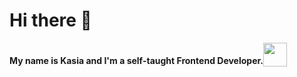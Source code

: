 <h1>Hi there 👋</h1>


  <div style="display: flex;">
<h4>My name is Kasia and I'm a self-taught Frontend Developer.</h4>
<img src="https://github.com/w-kasia/w-kasia/assets/121196574/ff94aa14-1e99-46aa-bc73-35c45382ba28" width="38"/>
  </div>

